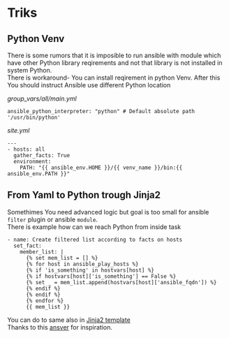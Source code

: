 # Triks


## Python Venv

There is some rumors that it is imposible to run ansible with module which have other Python library reqirements and not that library is not installed in system Python.  
There is workaround- You can install reqirement in python Venv. After this You should instruct Ansible use different Python location  

*group_vars/all/main.yml*
```
ansible_python_interpreter: "python" # Default absolute path '/usr/bin/python'
```

*site.yml*
```
---
- hosts: all
  gather_facts: True
  environment:
    PATH: "{{ ansible_env.HOME }}/{{ venv_name }}/bin:{{ ansible_env.PATH }}"
```


## From Yaml to Python trough Jinja2

Somethimes You need advanced logic but goal is too small for ansible `filter` plugin or ansible `module`.   
There is example how can we reach Python from inside task  


```
- name: Create filtered list according to facts on hosts
  set_fact:
    member_list: |
      {% set mem_list = [] %}
      {% for host in ansible_play_hosts %}
      {% if 'is_something' in hostvars[host] %}
      {% if hostvars[host]['is_something'] == False %}
      {% set _ = mem_list.append(hostvars[host]['ansible_fqdn']) %}
      {% endif %}
      {% endif %}
      {% endfor %}
      {{ mem_list }}
```


You can do to same also in [Jinja2 template](../../roles/bind/templates/bind_zone.j2)  
Thanks to this [ansver](https://stackoverflow.com/questions/35605603/using-ansible-set-fact-to-create-a-dictionary-from-register-results) for inspiration.


